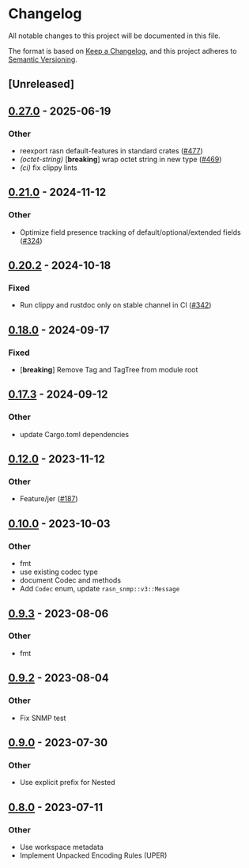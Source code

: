 # Changelog
All notable changes to this project will be documented in this file.

The format is based on [Keep a Changelog](https://keepachangelog.com/en/1.0.0/),
and this project adheres to [Semantic Versioning](https://semver.org/spec/v2.0.0.html).

## [Unreleased]

## [0.27.0](https://github.com/librasn/rasn/compare/rasn-snmp-v0.26.6...rasn-snmp-v0.27.0) - 2025-06-19

### Other

- reexport rasn default-features in standard crates ([#477](https://github.com/librasn/rasn/pull/477))
- *(octet-string)* [**breaking**] wrap octet string in new type ([#469](https://github.com/librasn/rasn/pull/469))
- *(ci)* fix clippy lints

## [0.21.0](https://github.com/librasn/rasn/compare/rasn-snmp-v0.20.2...rasn-snmp-v0.21.0) - 2024-11-12

### Other

- Optimize field presence tracking of default/optional/extended fields ([#324](https://github.com/librasn/rasn/pull/324))

## [0.20.2](https://github.com/librasn/rasn/compare/rasn-snmp-v0.20.1...rasn-snmp-v0.20.2) - 2024-10-18

### Fixed

- Run clippy and rustdoc only on stable channel in CI ([#342](https://github.com/librasn/rasn/pull/342))

## [0.18.0](https://github.com/librasn/rasn/compare/rasn-snmp-v0.17.3...rasn-snmp-v0.18.0) - 2024-09-17

### Fixed

- [**breaking**] Remove Tag and TagTree from module root

## [0.17.3](https://github.com/librasn/rasn/compare/rasn-snmp-v0.17.2...rasn-snmp-v0.17.3) - 2024-09-12

### Other

- update Cargo.toml dependencies

## [0.12.0](https://github.com/XAMPPRocky/rasn/compare/rasn-snmp-v0.11.1...rasn-snmp-v0.12.0) - 2023-11-12

### Other
- Feature/jer ([#187](https://github.com/XAMPPRocky/rasn/pull/187))

## [0.10.0](https://github.com/XAMPPRocky/rasn/compare/rasn-snmp-v0.9.5...rasn-snmp-v0.10.0) - 2023-10-03

### Other
- fmt
- use existing codec type
- document Codec and methods
- Add `Codec` enum, update `rasn_snmp::v3::Message`

## [0.9.3](https://github.com/XAMPPRocky/rasn/compare/rasn-snmp-v0.9.2...rasn-snmp-v0.9.3) - 2023-08-06

### Other
- fmt

## [0.9.2](https://github.com/XAMPPRocky/rasn/compare/rasn-snmp-v0.9.1...rasn-snmp-v0.9.2) - 2023-08-04

### Other
- Fix SNMP test

## [0.9.0](https://github.com/XAMPPRocky/rasn/compare/rasn-snmp-v0.8.2...rasn-snmp-v0.9.0) - 2023-07-30

### Other
- Use explicit prefix for Nested

## [0.8.0](https://github.com/XAMPPRocky/rasn/compare/rasn-snmp-v0.7.0...rasn-snmp-v0.8.0) - 2023-07-11

### Other
- Use workspace metadata
- Implement Unpacked Encoding Rules (UPER)
